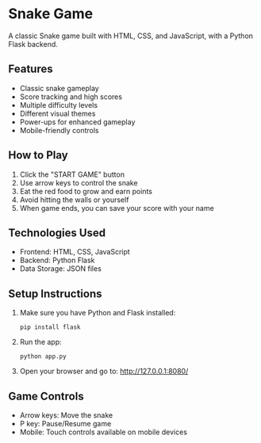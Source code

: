 # Snake Game

A classic Snake game built with HTML, CSS, and JavaScript, with a Python Flask backend.

## Features

- Classic snake gameplay
- Score tracking and high scores
- Multiple difficulty levels
- Different visual themes
- Power-ups for enhanced gameplay
- Mobile-friendly controls

## How to Play

1. Click the "START GAME" button
2. Use arrow keys to control the snake
3. Eat the red food to grow and earn points
4. Avoid hitting the walls or yourself
5. When game ends, you can save your score with your name

## Technologies Used

- Frontend: HTML, CSS, JavaScript
- Backend: Python Flask
- Data Storage: JSON files

## Setup Instructions

1. Make sure you have Python and Flask installed:
   ```
   pip install flask
   ```

2. Run the app:
   ```
   python app.py
   ```

3. Open your browser and go to: http://127.0.0.1:8080/

## Game Controls

- Arrow keys: Move the snake
- P key: Pause/Resume game
- Mobile: Touch controls available on mobile devices 